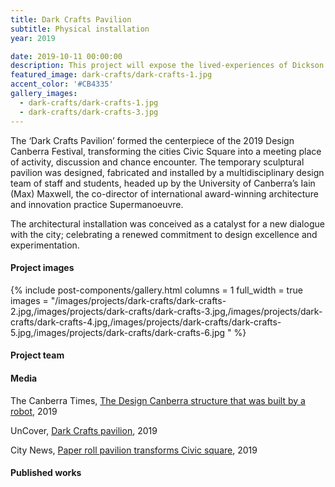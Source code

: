 ```yaml
---
title: Dark Crafts Pavilion
subtitle: Physical installation
year: 2019

date: 2019-10-11 00:00:00
description: This project will expose the lived-experiences of Dickson through the creation of a physical and digital installation situated in the Dickson Village shopping precinct. 
featured_image: dark-crafts/dark-crafts-1.jpg
accent_color: '#CB4335'
gallery_images:
  - dark-crafts/dark-crafts-1.jpg
  - dark-crafts/dark-crafts-3.jpg
---
```


The ‘Dark Crafts Pavilion’ formed the centerpiece of the 2019 Design Canberra Festival, transforming the cities Civic Square into a meeting place of activity, discussion and chance encounter. The temporary sculptural pavilion was designed, fabricated and installed by a multidisciplinary design team of staff and students, headed up by the University of Canberra’s Iain (Max) Maxwell, the co-director of international award-winning architecture and innovation practice Supermanoeuvre.

The architectural installation was conceived as a catalyst for a new dialogue with the city; celebrating a renewed commitment to design excellence and experimentation.


#### Project images


{% include post-components/gallery.html
	columns = 1
	full_width = true
	images = "/images/projects/dark-crafts/dark-crafts-2.jpg,/images/projects/dark-crafts/dark-crafts-3.jpg,/images/projects/dark-crafts/dark-crafts-4.jpg,/images/projects/dark-crafts/dark-crafts-5.jpg,/images/projects/dark-crafts/dark-crafts-6.jpg
	"
%}

#### Project team



#### Media
The Canberra Times, [The Design Canberra structure that was built by a robot](https://www.canberratimes.com.au/story/6474293/the-design-canberra-structure-that-was-built-by-a-robot/), 2019

UnCover, [Dark Crafts pavilion](https://www.canberra.edu.au/uncover/news-archive/2019/november/dark-crafts-pavilion-design-the-future-of-canberra), 2019

City News, [Paper roll pavilion transforms Civic square](https://citynews.com.au/2019/paper-roll-pavilion-transforms-civic-square/), 2019


#### Published works
